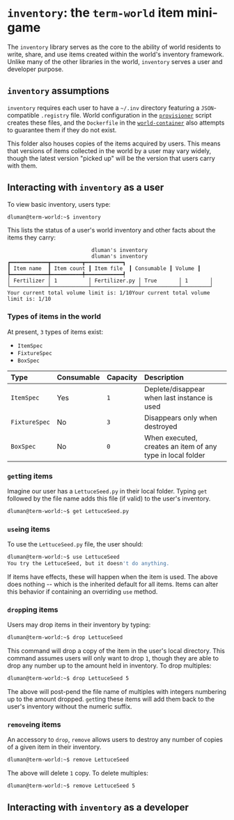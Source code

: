 # `inventory`: the `term-world` item mini-game

The `inventory` library serves as the core to the ability of world residents to write, share, and use
items created within the world's inventory framework. Unlike many of the other libraries in the world,
`inventory` serves a user and developer purpose. 

## `inventory` assumptions

`inventory` requires each user to have a `~/.inv` directory featuring a `JSON`-compatible `.registry`
file. World configuration in the [`provisioner`](https://github.com/term-world/world-configure) script
creates these files, and the `Dockerfile` in the [`world-container`](https://github.com/term-world/world-container)
also attempts to guarantee them if they do not exist.

This folder also houses copies of the items acquired by users. This means that versions of items
collected in the world by a user may vary widely, though the latest version "picked up" will be the version
that users carry with them.

## Interacting with `inventory` as a user

To view basic inventory, users type:

```bash
dluman@term-world:~$ inventory
```

This lists the status of a user's world inventory and other facts about the items they carry:

```
                           dluman's inventory
                           dluman's inventory
┏━━━━━━━━━━━━┳━━━━━━━━━━┳━━━━━━━━━━━━┓
┃ Item name  ┃ Item count ┃ Item file  ┃ Consumable ┃ Volume ┃
┡━━━━━━━━━━━━╇━━━━━━━━━━╇━━━━━━━━━━━━┩
│ Fertilizer │ 1          │ Fertilizer.py │ True       │ 1       │
└────────────┴────────────┴───────────────┴────────────┴─────────┘
Your current total volume limit is: 1/10Your current total volume limit is: 1/10
```

### Types of items in the world

At present, `3` types of items exist:

* `ItemSpec`
* `FixtureSpec`
* `BoxSpec`

|Type |Consumable |Capacity |Description |
|:----|:----------|:--------|:-----------|
|`ItemSpec` |Yes |`1` |Deplete/disappear when last instance is used |
|`FixtureSpec`|No |`3`|Disappears only when destroyed |
|`BoxSpec`|No |`0` |When executed, creates an item of any type in local folder

### `get`ting items

Imagine our user has a `LettuceSeed.py` in their local folder. Typing `get` followed by the file name
adds this file (if valid) to the user's inventory.

```bash
dluman@term-world:~$ get LettuceSeed.py
```

### `use`ing items

To use the `LettuceSeed.py` file, the user should:

```bash
dluman@term-world:~$ use LettuceSeed
You try the LettuceSeed, but it doesn't do anything.
```

If items have effects, these will happen when the item is used. The above does nothing -- which is the
inherited default for all items. Items can alter this behavior if containing an overriding `use` method.

### `drop`ping items

Users may drop items in their inventory by typing:

```bash
dluman@term-world:~$ drop LettuceSeed
```

This command will drop a copy of the item in the user's local directory. This command assumes users will
only want to drop `1`, though they are able to drop any number up to the amount held in inventory. To drop
multiples:

```bash
dluman@term-world:~$ drop LettuceSeed 5
```

The above will post-pend the file name of multiples with integers numbering up to the amount dropped. `get`ting
these items will add them back to the user's inventory without the numeric suffix.

### `remove`ing items

An accessory to `drop`, `remove` allows users to destroy any number of copies of a given item in their inventory.

```bash
dluman@term-world:~$ remove LettuceSeed
```

The above will delete `1` copy. To delete multiples:

```bash
dluman@term-world:~$ remove LettuceSeed 5
```

## Interacting with `inventory` as a developer


